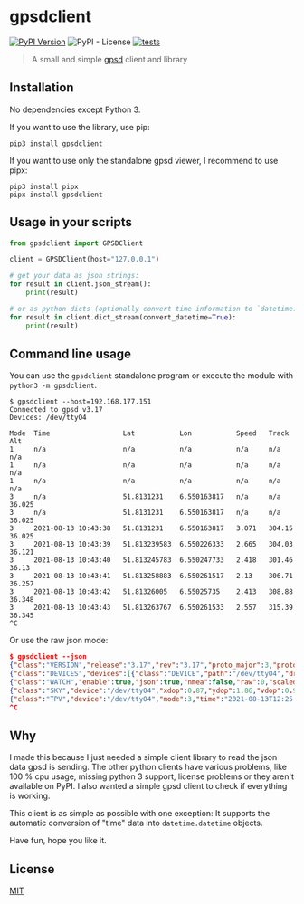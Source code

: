 # gpsdclient

[![PyPI Version][pypi-image]][pypi-url]
![PyPI - License](https://img.shields.io/pypi/l/gpsdclient)
[![tests](https://github.com/tfeldmann/gpsdclient/actions/workflows/tests.yml/badge.svg?branch=main)](https://github.com/tfeldmann/gpsdclient/actions/workflows/tests.yml)

> A small and simple [gpsd](https://gpsd.gitlab.io/gpsd) client and library

## Installation

No dependencies except Python 3.

If you want to use the library, use pip:

```
pip3 install gpsdclient
```

If you want to use only the standalone gpsd viewer, I recommend to use pipx:

```
pip3 install pipx
pipx install gpsdclient
```

## Usage in your scripts

```python
from gpsdclient import GPSDClient

client = GPSDClient(host="127.0.0.1")

# get your data as json strings:
for result in client.json_stream():
    print(result)

# or as python dicts (optionally convert time information to `datetime.datetime` objects
for result in client.dict_stream(convert_datetime=True):
    print(result)
```

## Command line usage

You can use the `gpsdclient` standalone program or execute the module with
`python3 -m gpsdclient`.

```
$ gpsdclient --host=192.168.177.151
Connected to gpsd v3.17
Devices: /dev/ttyO4

Mode  Time                  Lat           Lon           Speed   Track   Alt
1     n/a                   n/a           n/a           n/a     n/a     n/a
1     n/a                   n/a           n/a           n/a     n/a     n/a
1     n/a                   n/a           n/a           n/a     n/a     n/a
3     n/a                   51.8131231    6.550163817   n/a     n/a     36.025
3     n/a                   51.8131231    6.550163817   n/a     n/a     36.025
3     2021-08-13 10:43:38   51.8131231    6.550163817   3.071   304.15  36.025
3     2021-08-13 10:43:39   51.813239583  6.550226333   2.665   304.03  36.121
3     2021-08-13 10:43:40   51.813245783  6.550247733   2.418   301.46  36.13
3     2021-08-13 10:43:41   51.813258883  6.550261517   2.13    306.71  36.257
3     2021-08-13 10:43:42   51.81326005   6.55025735    2.413   308.88  36.348
3     2021-08-13 10:43:43   51.813263767  6.550261533   2.557   315.39  36.345
^C
```

Or use the raw json mode:

```json
$ gpsdclient --json
{"class":"VERSION","release":"3.17","rev":"3.17","proto_major":3,"proto_minor":12}
{"class":"DEVICES","devices":[{"class":"DEVICE","path":"/dev/ttyO4","driver":"NMEA0183","activated":"2021-08-13T12:25:00.896Z","flags":1,"native":0,"bps":9600,"parity":"N","stopbits":1,"cycle":1.00}]}
{"class":"WATCH","enable":true,"json":true,"nmea":false,"raw":0,"scaled":false,"timing":false,"split24":false,"pps":false}
{"class":"SKY","device":"/dev/ttyO4","xdop":0.87,"ydop":1.86,"vdop":0.93,"tdop":2.26,"hdop":1.36,"gdop":3.96,"pdop":1.65,"satellites":[{"PRN":1,"el":84,"az":318,"ss":22,"used":true},{"PRN":22,"el":78,"az":234,"ss":16,"used":true},{"PRN":21,"el":72,"az":115,"ss":0,"used":false},{"PRN":3,"el":55,"az":239,"ss":19,"used":true},{"PRN":17,"el":34,"az":309,"ss":20,"used":true},{"PRN":32,"el":32,"az":53,"ss":32,"used":true},{"PRN":8,"el":21,"az":172,"ss":13,"used":false},{"PRN":14,"el":18,"az":274,"ss":13,"used":false},{"PRN":131,"el":10,"az":115,"ss":0,"used":false},{"PRN":19,"el":9,"az":321,"ss":33,"used":true},{"PRN":4,"el":4,"az":187,"ss":0,"used":false},{"PRN":31,"el":1,"az":106,"ss":0,"used":false},{"PRN":69,"el":80,"az":115,"ss":17,"used":true},{"PRN":84,"el":73,"az":123,"ss":0,"used":false},{"PRN":85,"el":42,"az":318,"ss":26,"used":true},{"PRN":68,"el":33,"az":39,"ss":0,"used":false},{"PRN":70,"el":27,"az":208,"ss":0,"used":false},{"PRN":76,"el":12,"az":330,"ss":19,"used":true},{"PRN":83,"el":12,"az":133,"ss":16,"used":false},{"PRN":77,"el":9,"az":18,"ss":0,"used":false}]}
{"class":"TPV","device":"/dev/ttyO4","mode":3,"time":"2021-08-13T12:25:01.000Z","ept":0.005,"lat":51.813525983,"lon":6.550081367,"alt":63.037,"epx":13.150,"epy":27.967,"epv":21.390,"track":211.3400,"speed":0.000,"climb":0.000,"eps":62.58,"epc":42.78}
^C
```

## Why

I made this because I just needed a simple client library to read the json data gpsd is
sending.
The other python clients have various problems, like 100 % cpu usage, missing python 3
support, license problems or they aren't available on PyPI. I also wanted a simple gpsd
client to check if everything is working.

This client is as simple as possible with one exception: It supports the automatic
conversion of "time" data into `datetime.datetime` objects.

Have fun, hope you like it.

## License

[MIT](https://choosealicense.com/licenses/mit/)

<!-- Badges -->

[pypi-image]: https://img.shields.io/pypi/v/gpsdclient
[pypi-url]: https://pypi.org/project/gpsdclient/
